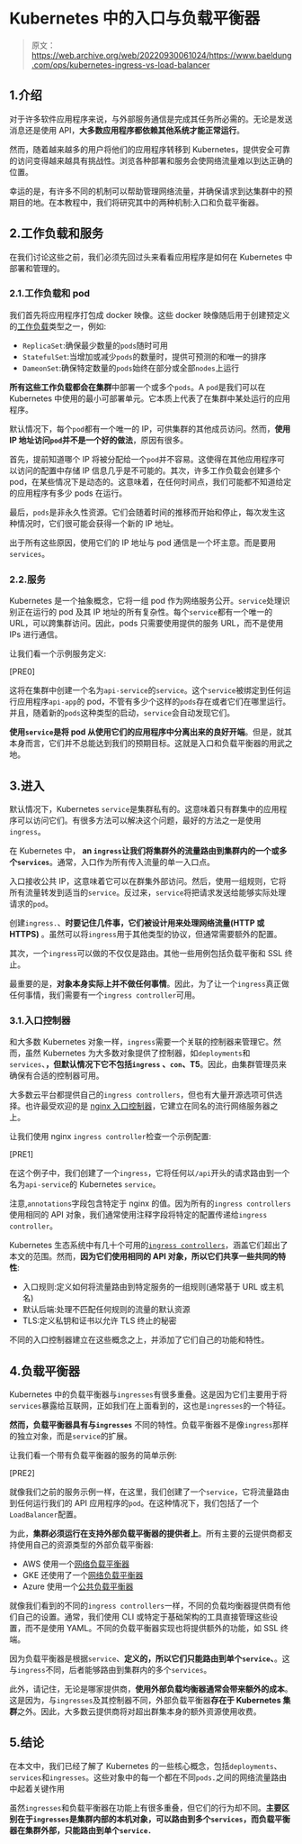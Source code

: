 # Kubernetes 中的入口与负载平衡器

> 原文：<https://web.archive.org/web/20220930061024/https://www.baeldung.com/ops/kubernetes-ingress-vs-load-balancer>

## 1.介绍

对于许多软件应用程序来说，与外部服务通信是完成其任务所必需的。无论是发送消息还是使用 API，**大多数应用程序都依赖其他系统才能正常运行**。

然而，随着越来越多的用户将他们的应用程序转移到 Kubernetes，提供安全可靠的访问变得越来越具有挑战性。浏览各种部署和服务会使网络流量难以到达正确的位置。

幸运的是，有许多不同的机制可以帮助管理网络流量，并确保请求到达集群中的预期目的地。在本教程中，我们将研究其中的两种机制:入口和负载平衡器。

## 2.工作负载和服务

在我们讨论这些之前，我们必须先回过头来看看应用程序是如何在 Kubernetes 中部署和管理的。

### 2.1.工作负载和 pod

我们首先将应用程序打包成 docker 映像。这些 docker 映像随后用于创建预定义的[工作负载](https://web.archive.org/web/20220928104813/https://kubernetes.io/docs/concepts/workloads/)类型之一，例如:

*   `ReplicaSet`:确保最少数量的`pods`随时可用
*   `StatefulSet`:当增加或减少`pods`的数量时，提供可预测的和唯一的排序
*   `DameonSet`:确保特定数量的`pods`始终在部分或全部`nodes`上运行

**所有这些工作负载都会在集群**中部署一个或多个`pods`。A `pod`是我们可以在 Kubernetes 中使用的最小可部署单元。它本质上代表了在集群中某处运行的应用程序。

默认情况下，每个`pod`都有一个唯一的 IP，可供集群的其他成员访问。然而，**使用 IP 地址访问`pod`并不是一个好的做法**，原因有很多。

首先，提前知道哪个 IP 将被分配给一个`pod`并不容易。这使得在其他应用程序可以访问的配置中存储 IP 信息几乎是不可能的。其次，许多工作负载会创建多个 pod，在某些情况下是动态的。这意味着，在任何时间点，我们可能都不知道给定的应用程序有多少 pods 在运行。

最后，`pods`是非永久性资源。它们会随着时间的推移而开始和停止，每次发生这种情况时，它们很可能会获得一个新的 IP 地址。

出于所有这些原因，使用它们的 IP 地址与 pod 通信是一个坏主意。而是要用`services`。

### 2.2.服务

Kubernetes 是一个抽象概念，它将一组 pod 作为网络服务公开。`service`处理识别正在运行的 pod 及其 IP 地址的所有复杂性。每个`service`都有一个唯一的 URL，可以跨集群访问。因此，pods 只需要使用提供的服务 URL，而不是使用 IPs 进行通信。

让我们看一个示例服务定义:

[PRE0]

这将在集群中创建一个名为`api-service`的`service`。这个`service`被绑定到任何运行应用程序`api-app`的 pod，不管有多少个这样的`pods`存在或者它们在哪里运行。并且，随着新的`pods`这种类型的启动，`service`会自动发现它们。

**使用`service`是将 pod 从使用它们的应用程序中分离出来的良好开端**。但是，就其本身而言，它们并不总能达到我们的预期目标。这就是入口和负载平衡器的用武之地。

## 3.进入

默认情况下，Kubernetes `service`是集群私有的。这意味着只有群集中的应用程序可以访问它们。有很多方法可以解决这个问题，最好的方法之一是使用`ingress`。

在 Kubernetes 中， **an `ingress`让我们将集群外的流量路由到集群内的一个或多个`services`**。通常，入口作为所有传入流量的单一入口点。

入口接收公共 IP，这意味着它可以在群集外部访问。然后，使用一组规则，它将所有流量转发到适当的`service`。反过来，`service`将把请求发送给能够实际处理请求的`pod`。

创建`ingress.`、**时要记住几件事，它们被设计用来处理网络流量(HTTP 或 HTTPS)** 。虽然可以将`ingress`用于其他类型的协议，但通常需要额外的配置。

其次，一个`ingress`可以做的不仅仅是路由。其他一些用例包括负载平衡和 SSL 终止。

最重要的是，**对象本身实际上并不做任何事情**。因此，为了让一个`ingress`真正做任何事情，我们需要有一个`ingress controller`可用。

### 3.1.入口控制器

和大多数 Kubernetes 对象一样，`ingress`需要一个关联的控制器来管理它。然而，虽然 Kubernetes 为大多数对象提供了控制器，如`deployments`和`services`、**，但默认情况下它不包括`ingress` 、`con`、T5**。因此，由集群管理员来确保有合适的控制器可用。

大多数云平台都提供自己的`ingress controllers`，但也有大量开源选项可供选择。也许最受欢迎的是 [nginx 入口控制器](https://web.archive.org/web/20220928104813/https://www.nginx.com/products/nginx-ingress-controller/)，它建立在同名的流行网络服务器之上。

让我们使用 nginx `ingress controller`检查一个示例配置:

[PRE1]

在这个例子中，我们创建了一个`ingress`，它将任何以`/api`开头的请求路由到一个名为`api-service`的 Kubernetes `service`。

注意,`annotations`字段包含特定于 nginx 的值。因为所有的`ingress controllers`使用相同的 API 对象，我们通常使用注释字段将特定的配置传递给`ingress controller`。

Kubernetes 生态系统中有几十个可用的[`ingress controllers`](https://web.archive.org/web/20220928104813/https://kubernetes.io/docs/concepts/services-networking/ingress-controllers/)，涵盖它们超出了本文的范围。然而，**因为它们使用相同的 API 对象，所以它们共享一些共同的特性**:

*   入口规则:定义如何将流量路由到特定服务的一组规则(通常基于 URL 或主机名)
*   默认后端:处理不匹配任何规则的流量的默认资源
*   TLS:定义私钥和证书以允许 TLS 终止的秘密

不同的入口控制器建立在这些概念之上，并添加了它们自己的功能和特性。

## 4.负载平衡器

Kubernetes 中的负载平衡器与`ingresses`有很多重叠。这是因为它们主要用于将`services`暴露给互联网，正如我们在上面看到的，这也是`ingresses`的一个特征。

**然而，负载平衡器具有与`ingresses`** 不同的特性。负载平衡器不是像`ingress`那样的独立对象，而是`service`的扩展。

让我们看一个带有负载平衡器的服务的简单示例:

[PRE2]

就像我们之前的服务示例一样，在这里，我们创建了一个`service`，它将流量路由到任何运行我们的 API 应用程序的`pod`。在这种情况下，我们包括了一个`LoadBalancer`配置。

为此，**集群必须运行在支持外部负载平衡器的提供者上**。所有主要的云提供商都支持使用自己的资源类型的外部负载平衡器:

*   AWS 使用一个[网络负载平衡器](https://web.archive.org/web/20220928104813/https://docs.aws.amazon.com/eks/latest/userguide/aws-load-balancer-controller.html)
*   GKE 还使用了一个[网络负载平衡器](https://web.archive.org/web/20220928104813/https://cloud.google.com/load-balancing/docs/network)
*   Azure 使用一个[公共负载平衡器](https://web.archive.org/web/20220928104813/https://docs.microsoft.com/en-us/azure/aks/load-balancer-standard)

就像我们看到的不同的`ingress controllers`一样，不同的负载均衡器提供商有他们自己的设置。通常，我们使用 CLI 或特定于基础架构的工具直接管理这些设置，而不是使用 YAML。不同的负载平衡器实现也将提供额外的功能，如 SSL 终端。

因为负载平衡器是根据`service`、**定义的，所以它们只能路由到单个`service`、**。这与`ingress`不同，后者能够路由到集群内的多个`services`。

此外，请记住，无论是哪家提供商，**使用外部负载均衡器通常会带来额外的成本**。这是因为，与`ingresses`及其控制器不同，外部负载平衡器**存在于 Kubernetes 集群**之外。因此，大多数云提供商将对超出群集本身的额外资源使用收费。

## 5.结论

在本文中，我们已经了解了 Kubernetes 的一些核心概念，包括`deployments`、`services`和`ingresses`。这些对象中的每一个都在不同`pods.`之间的网络流量路由中起着关键作用

虽然`ingresses`和负载平衡器在功能上有很多重叠，但它们的行为却不同。**主要区别在于`ingresses`是集群内部的本机对象，可以路由到多个`services`，而负载平衡器在集群外部，只能路由到单个`service.`**